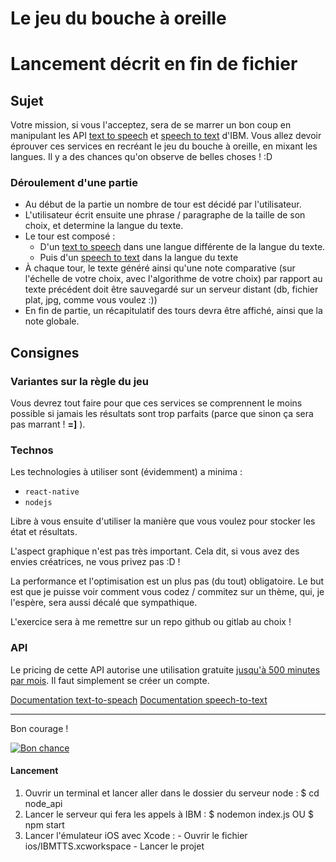 # Le jeu du bouche à oreille

# Lancement décrit en fin de fichier 

## Sujet

Votre mission, si vous l'acceptez, sera de se marrer un bon coup en manipulant les API [text to speech](https://www.ibm.com/watson/services/text-to-speech/) et [speech to text](https://www.ibm.com/watson/services/speech-to-text/) d'IBM.
Vous allez devoir éprouver ces services en recréant le jeu du bouche à oreille, en mixant les langues. 
Il y a des chances qu'on observe de belles choses ! :D

### Déroulement d'une partie

- Au début de la partie un nombre de tour est décidé par l'utilisateur.
- L'utilisateur écrit ensuite une phrase / paragraphe de la taille de son choix, et determine la langue du texte.
- Le tour est composé :
  - D'un [text to speech](https://www.ibm.com/watson/services/text-to-speech/) dans une langue différente de la langue du texte.
  - Puis d'un [speech to text](https://www.ibm.com/watson/services/speech-to-text/) dans la langue du texte
- À chaque tour, le texte généré ainsi qu'une note comparative (sur l'échelle de votre choix, avec l'algorithme de votre choix) par rapport au texte précédent doit être sauvegardé sur un serveur distant (db, fichier plat, jpg, comme vous voulez :))
- En fin de partie, un récapitulatif des tours devra être affiché, ainsi que la note globale.

## Consignes

### Variantes sur la règle du jeu

Vous devrez tout faire pour que ces services se comprennent le moins possible si jamais les résultats sont trop parfaits (parce que sinon ça sera pas marrant ! **=]** ).

### Technos

Les technologies à utiliser sont (évidemment)  a minima :

- `react-native`
- `nodejs`

Libre à vous ensuite d'utiliser la manière que vous voulez pour stocker les état et résultats.

L'aspect graphique n'est pas très important. Cela dit, si vous avez des envies créatrices, ne vous privez pas :D !

La performance et l'optimisation est un plus pas (du tout) obligatoire. Le but est que je puisse voir comment vous codez / commitez sur un thème, qui, je l'espère, sera aussi décalé que sympathique.

L'exercice sera à me remettre sur un repo github ou gitlab au choix !

### API

Le pricing de cette API autorise une utilisation gratuite [jusqu'à 500 minutes par mois](https://www.ibm.com/cloud/watson-speech-to-text/pricing). Il faut simplement se créer un compte.

[Documentation text-to-speach](https://cloud.ibm.com/apidocs/text-to-speech?code=node)
[Documentation speech-to-text](https://cloud.ibm.com/apidocs/speech-to-text?code=node)

---

Bon courage !

[![Bon chance](https://img.youtube.com/vi/7OGpsoJ1kwk/0.jpg)](https://www.youtube.com/watch?v=7OGpsoJ1kwk)

#### Lancement

1) Ouvrir un terminal et lancer aller dans le dossier du serveur node : 
    $ cd node_api
2) Lancer le serveur qui fera les appels à IBM :
    $ nodemon index.js
        OU
    $ npm start
3) Lancer l'émulateur iOS avec Xcode : - Ouvrir le fichier ios/IBMTTS.xcworkspace
                                       - Lancer le projet
